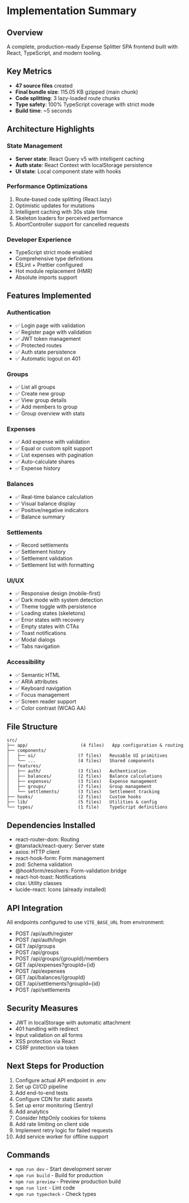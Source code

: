 # Implementation Summary

## Overview
A complete, production-ready Expense Splitter SPA frontend built with React, TypeScript, and modern tooling.

## Key Metrics
- **47 source files** created
- **Final bundle size**: 115.05 KB gzipped (main chunk)
- **Code splitting**: 3 lazy-loaded route chunks
- **Type safety**: 100% TypeScript coverage with strict mode
- **Build time**: ~5 seconds

## Architecture Highlights

### State Management
- **Server state**: React Query v5 with intelligent caching
- **Auth state**: React Context with localStorage persistence
- **UI state**: Local component state with hooks

### Performance Optimizations
1. Route-based code splitting (React.lazy)
2. Optimistic updates for mutations
3. Intelligent caching with 30s stale time
4. Skeleton loaders for perceived performance
5. AbortController support for cancelled requests

### Developer Experience
- TypeScript strict mode enabled
- Comprehensive type definitions
- ESLint + Prettier configured
- Hot module replacement (HMR)
- Absolute imports support

## Features Implemented

### Authentication
- ✅ Login page with validation
- ✅ Register page with validation
- ✅ JWT token management
- ✅ Protected routes
- ✅ Auth state persistence
- ✅ Automatic logout on 401

### Groups
- ✅ List all groups
- ✅ Create new group
- ✅ View group details
- ✅ Add members to group
- ✅ Group overview with stats

### Expenses
- ✅ Add expense with validation
- ✅ Equal or custom split support
- ✅ List expenses with pagination
- ✅ Auto-calculate shares
- ✅ Expense history

### Balances
- ✅ Real-time balance calculation
- ✅ Visual balance display
- ✅ Positive/negative indicators
- ✅ Balance summary

### Settlements
- ✅ Record settlements
- ✅ Settlement history
- ✅ Settlement validation
- ✅ Settlement list with formatting

### UI/UX
- ✅ Responsive design (mobile-first)
- ✅ Dark mode with system detection
- ✅ Theme toggle with persistence
- ✅ Loading states (skeletons)
- ✅ Error states with recovery
- ✅ Empty states with CTAs
- ✅ Toast notifications
- ✅ Modal dialogs
- ✅ Tabs navigation

### Accessibility
- ✅ Semantic HTML
- ✅ ARIA attributes
- ✅ Keyboard navigation
- ✅ Focus management
- ✅ Screen reader support
- ✅ Color contrast (WCAG AA)

## File Structure
```
src/
├── app/                    (4 files)   App configuration & routing
├── components/
│   ├── ui/                (7 files)   Reusable UI primitives
│   └── ...                (4 files)   Shared components
├── features/
│   ├── auth/              (3 files)   Authentication
│   ├── balances/          (2 files)   Balance calculations
│   ├── expenses/          (3 files)   Expense management
│   ├── groups/            (7 files)   Group management
│   └── settlements/       (3 files)   Settlement tracking
├── hooks/                 (2 files)   Custom hooks
├── lib/                   (5 files)   Utilities & config
└── types/                 (1 file)    TypeScript definitions
```

## Dependencies Installed
- react-router-dom: Routing
- @tanstack/react-query: Server state
- axios: HTTP client
- react-hook-form: Form management
- zod: Schema validation
- @hookform/resolvers: Form-validation bridge
- react-hot-toast: Notifications
- clsx: Utility classes
- lucide-react: Icons (already installed)

## API Integration
All endpoints configured to use `VITE_BASE_URL` from environment:
- POST /api/auth/register
- POST /api/auth/login
- GET /api/groups
- POST /api/groups
- POST /api/groups/{groupId}/members
- GET /api/expenses?groupId={id}
- POST /api/expenses
- GET /api/balances/{groupId}
- GET /api/settlements?groupId={id}
- POST /api/settlements

## Security Measures
- JWT in localStorage with automatic attachment
- 401 handling with redirect
- Input validation on all forms
- XSS protection via React
- CSRF protection via token

## Next Steps for Production
1. Configure actual API endpoint in .env
2. Set up CI/CD pipeline
3. Add end-to-end tests
4. Configure CDN for static assets
5. Set up error monitoring (Sentry)
6. Add analytics
7. Consider httpOnly cookies for tokens
8. Add rate limiting on client side
9. Implement retry logic for failed requests
10. Add service worker for offline support

## Commands
- `npm run dev` - Start development server
- `npm run build` - Build for production
- `npm run preview` - Preview production build
- `npm run lint` - Lint code
- `npm run typecheck` - Check types
